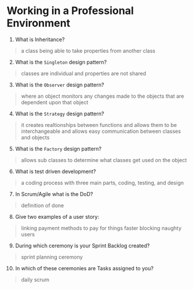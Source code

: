 # Working in a Professional Environment
01. What is Inheritance?

> a class being able to take properties from another class

02. What is the `Singleton` design pattern?

> classes are individual and properties are not shared 

03. What is the `Observer` design pattern?

> where an object monitors any changes made to the objects that are dependent upon that object 

04. What is the `Strategy` design pattern?

> it creates realtionships between functions and allows them to be interchangeable and allows easy communication between classes and objects

05. What is the `Factory` design pattern?

> allows sub classes to determine what classes get used on the object

06. What is test driven development?

> a coding process with three main parts, coding, testing, and design

07. In Scrum/Agile what is the DoD?

> definition of done 

08. Give two examples of a user story:

> linking payment methods to pay for things faster
blocking naughty users 


09. During which ceremony is your Sprint Backlog created?

> sprint planning ceremony 

10. In which of these ceremonies are Tasks assigned to you?

> daily scrum 